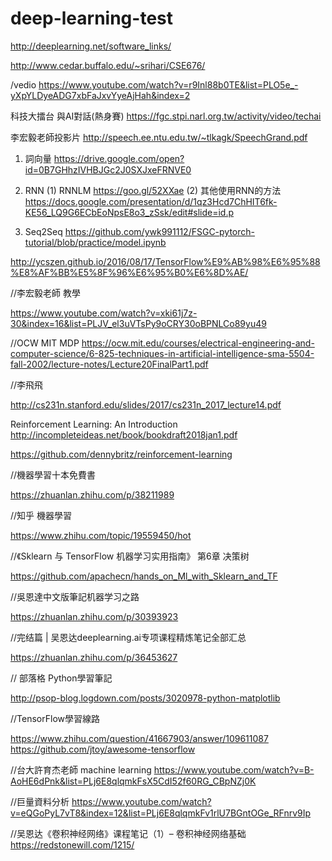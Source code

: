 # deep-learning-test


http://deeplearning.net/software_links/

http://www.cedar.buffalo.edu/~srihari/CSE676/

/vedio
https://www.youtube.com/watch?v=r9Inl88b0TE&list=PLO5e_-yXpYLDyeADG7xbFaJxvYyeAjHah&index=2

科技大擂台 與AI對話(熱身賽)
https://fgc.stpi.narl.org.tw/activity/video/techai


李宏毅老師投影片
http://speech.ee.ntu.edu.tw/~tlkagk/SpeechGrand.pdf

1. 詞向量
https://drive.google.com/open?id=0B7GHhzIVHBJGc2J0SXJxeFRNVE0

2. RNN
(1) RNNLM
https://goo.gl/52XXae
(2) 其他使用RNN的方法
https://docs.google.com/presentation/d/1qz3Hcd7ChHIT6fk-KE56_LQ9G6ECbEoNpsE8o3_zSsk/edit#slide=id.p

3. Seq2Seq
https://github.com/ywk991112/FSGC-pytorch-tutorial/blob/practice/model.ipynb
 
http://ycszen.github.io/2016/08/17/TensorFlow%E9%AB%98%E6%95%88%E8%AF%BB%E5%8F%96%E6%95%B0%E6%8D%AE/

//李宏毅老師 教學

 https://www.youtube.com/watch?v=xki61j7z-30&index=16&list=PLJV_el3uVTsPy9oCRY30oBPNLCo89yu49
 
 //OCW MIT MDP
 https://ocw.mit.edu/courses/electrical-engineering-and-computer-science/6-825-techniques-in-artificial-intelligence-sma-5504-fall-2002/lecture-notes/Lecture20FinalPart1.pdf
 
 //李飛飛
 
 http://cs231n.stanford.edu/slides/2017/cs231n_2017_lecture14.pdf
 
 Reinforcement Learning: An Introduction
 http://incompleteideas.net/book/bookdraft2018jan1.pdf
 
 https://github.com/dennybritz/reinforcement-learning
 
 //機器學習十本免費書
 
  https://zhuanlan.zhihu.com/p/38211989
  
  //知乎 機器學習
  
  https://www.zhihu.com/topic/19559450/hot
  
  //《Sklearn 与 TensorFlow 机器学习实用指南》 第6章 决策树
  
  
  https://github.com/apachecn/hands_on_Ml_with_Sklearn_and_TF
  
 
 //吳恩達中文版筆記机器学习之路

https://zhuanlan.zhihu.com/p/30393923
  
  //完结篇 | 吴恩达deeplearning.ai专项课程精炼笔记全部汇总
  
   https://zhuanlan.zhihu.com/p/36453627
   
// 部落格 Python學習筆記

http://psop-blog.logdown.com/posts/3020978-python-matplotlib
 
//TensorFlow學習線路

https://www.zhihu.com/question/41667903/answer/109611087
https://github.com/jtoy/awesome-tensorflow

//台大許育杰老師 machine learning
https://www.youtube.com/watch?v=B-AoHE6dPnk&list=PLj6E8qlqmkFsX5CdI52f60RG_CBpNZj0K

//巨量資料分析 
https://www.youtube.com/watch?v=eQGoPyL7vT8&index=12&list=PLj6E8qlqmkFv1rlU7BGntOGe_RFnrv9Ip

//吴恩达《卷积神经网络》课程笔记（1）– 卷积神经网络基础
https://redstonewill.com/1215/

